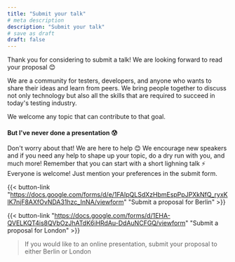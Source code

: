 ```yaml
---
title: "Submit your talk"
# meta description
description: "Submit your talk"
# save as draft
draft: false
---
```


Thank you for considering to submit a talk! We are looking forward to read 
your proposal 😊

We are a community for testers, developers, and anyone who wants 
to share their ideas and learn from peers. We bring people together 
to discuss not only technology but also all the skills that are required 
to succeed in today's testing industry.

We welcome any topic that can contribute to that goal.

#### But I've never done a presentation 😰

Don't worry about that! We are here to help 😊 We encourage new speakers and
if you need any help to shape up your topic, do a dry run with you, and much
more! Remember that you can start with a short lighning talk ⚡️ Everyone is
welcome! Just mention your preferences in the submit form.

{{< button-link "https://docs.google.com/forms/d/e/1FAIpQLSdXzHbmEspPpJPXkNfQ_ryxKlK7njF8AXfOvNDA31hzc_InNA/viewform" "Submit a proposal for Berlin" >}}

{{< button-link "https://docs.google.com/forms/d/1EHA-QVELKQT4is8QVbOzJhATdK6iHRdAu-DdAuNCFGQ/viewform" "Submit a proposal for London" >}}

> If you would like to an online presentation, submit your proposal to either Berlin or London
